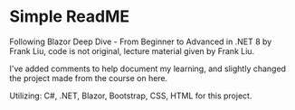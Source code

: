 # Simple ReadME
Following Blazor Deep Dive - From Beginner to Advanced in .NET 8 by Frank Liu, code is not original, lecture material given by Frank Liu. 

I've added comments to help document my learning, and slightly changed the project made from the course on here.

Utilizing: C#, .NET, Blazor, Bootstrap, CSS, HTML for this project.
